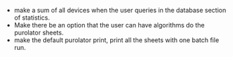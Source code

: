 - make a sum of all devices when the user queries in the database section of statistics.
- Make there be an option that the user can have algorithms do the purolator sheets.
- make the default purolator print, print all the sheets with one batch file run.
